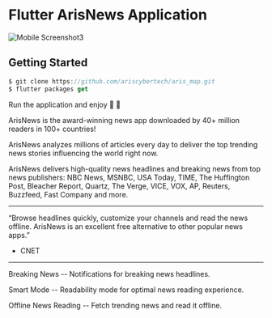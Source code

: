 # Flutter ArisNews Application
![Mobile Screenshot3](screenshots/screenvideo.gif)

## Getting Started

```dart
$ git clone https://github.com/ariscybertech/aris_map.git
$ flutter packages get
```

Run the application and enjoy :tada: :rainbow:

ArisNews is the award-winning news app downloaded by 40+ million readers in 100+ countries!

ArisNews analyzes millions of articles every day to deliver the top trending news stories influencing the world right now.

ArisNews delivers high-quality news headlines and breaking news from top news publishers: NBC News, MSNBC, USA Today, TIME, The Huffington Post, Bleacher Report, Quartz, The Verge, VICE, VOX, AP, Reuters, Buzzfeed, Fast Company and more.

***

“Browse headlines quickly, customize your channels and read the news offline. ArisNews is an excellent free alternative to other popular news apps.”
- CNET

***

Breaking News --
Notifications for breaking news headlines.

Smart Mode --
Readability mode for optimal news reading experience.

Offline News Reading --
Fetch trending news and read it offline.